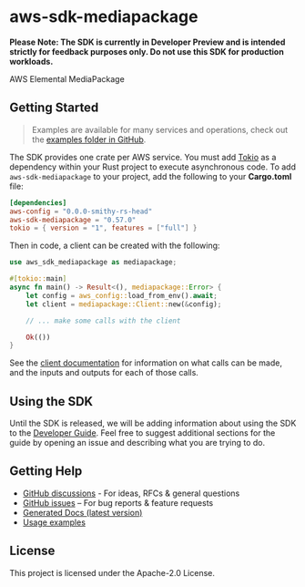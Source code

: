 # aws-sdk-mediapackage

**Please Note: The SDK is currently in Developer Preview and is intended strictly for
feedback purposes only. Do not use this SDK for production workloads.**

AWS Elemental MediaPackage

## Getting Started

> Examples are available for many services and operations, check out the
> [examples folder in GitHub](https://github.com/awslabs/aws-sdk-rust/tree/main/examples).

The SDK provides one crate per AWS service. You must add [Tokio](https://crates.io/crates/tokio)
as a dependency within your Rust project to execute asynchronous code. To add `aws-sdk-mediapackage` to
your project, add the following to your **Cargo.toml** file:

```toml
[dependencies]
aws-config = "0.0.0-smithy-rs-head"
aws-sdk-mediapackage = "0.57.0"
tokio = { version = "1", features = ["full"] }
```

Then in code, a client can be created with the following:

```rust
use aws_sdk_mediapackage as mediapackage;

#[tokio::main]
async fn main() -> Result<(), mediapackage::Error> {
    let config = aws_config::load_from_env().await;
    let client = mediapackage::Client::new(&config);

    // ... make some calls with the client

    Ok(())
}
```

See the [client documentation](https://docs.rs/aws-sdk-mediapackage/latest/aws_sdk_mediapackage/client/struct.Client.html)
for information on what calls can be made, and the inputs and outputs for each of those calls.

## Using the SDK

Until the SDK is released, we will be adding information about using the SDK to the
[Developer Guide](https://docs.aws.amazon.com/sdk-for-rust/latest/dg/welcome.html). Feel free to suggest
additional sections for the guide by opening an issue and describing what you are trying to do.

## Getting Help

* [GitHub discussions](https://github.com/awslabs/aws-sdk-rust/discussions) - For ideas, RFCs & general questions
* [GitHub issues](https://github.com/awslabs/aws-sdk-rust/issues/new/choose) – For bug reports & feature requests
* [Generated Docs (latest version)](https://awslabs.github.io/aws-sdk-rust/)
* [Usage examples](https://github.com/awslabs/aws-sdk-rust/tree/main/examples)

## License

This project is licensed under the Apache-2.0 License.

